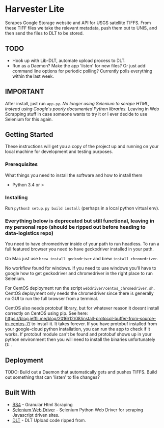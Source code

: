 # Harvester Lite

Scrapes Google Storage website and API for USGS satellite TIFFS. From these TIFF files
we take the relevant metadata, push them out to UNIS, and then send the files to DLT
to be stored.

## TODO

- Hook up with Lib-DLT, automate upload process to DLT.
- Run as a Daemon? Make the app 'listen' for new files? Or just add command line options for periodic polling? Currently polls everything within the last week.

## IMPORTANT

After install, just run `app.py`. _No longer using Selenium to scrape HTML, instead using Google's poorly documented Python libraries._
Leaving in Web Scrapping stuff in case someone wants to try it or I ever decide to use Selenium for this again.

## Getting Started 

These instructions will get you a copy of the project up and running on your local machine for development and testing purposes.

### Prerequisites

What things you need to install the software and how to install them

* Python 3.4 or >


### Installing

Run `python3 setup.py build install` (perhaps in a local python virtual env).



### Everything below is deprecated but still functional, leaving in my personal repo (should be ripped out before heading to data-logistics repo)

You need to have chromedriver inside of your path to run headless. To run a full featured
browser you need to have geckodriver installed in your path.

On Mac just use `brew install geckodriver` and brew `install chromedriver`.

No workflow found for windows. If you need to use windows you'll have to google how
to get geckodriver and chromedriver in the right place to run Selenium.

For CentOS deployment run the script ` webdriver/centos_chromedriver.sh `. CentOS deployment only needs the chromedriver since there is generally no GUI
to run the full browser from a terminal.

CentOS also needs protobuf library, but for whatever reason it doesnt install correctly on CentOS using pip.
See here: https://blog.jeffli.me/blog/2016/12/08/install-protocol-buffer-from-source-in-centos-7/ to install it.
It takes forever. If you have protobuf installed from your google-cloud python installation, you can run the app to
check if it works. If protobuf module can't be found and protobuf shows up in your python environment then you will
need to install the binaries unfortunately D: .

## Deployment

TODO: Build out a Daemon that automatically gets and pushes TIFFS. Build out something that can 'listen' to file changes?

## Built With

* [BS4](https://www.crummy.com/software/BeautifulSoup/bs4/doc/) - Granular Html Scraping
* [Selenium Web Driver](http://selenium-python.readthedocs.io/getting-started.html) - Selenium Python Web Driver for scraping Javascript driven sites.
* [DLT](https://github.com/datalogistics/dlt-web/blob/develop/public/js/map/TopologyMapController.js#L81) - DLT Upload code ripped from.
